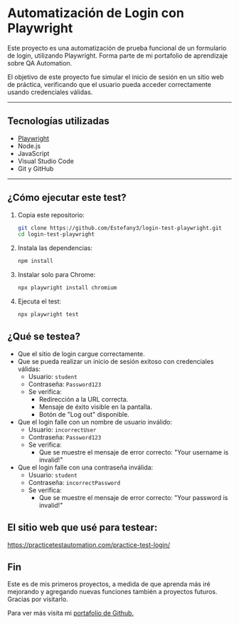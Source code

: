 # Automatización de Login con Playwright

Este proyecto es una automatización de prueba funcional de un formulario de login, utilizando Playwright. Forma parte de mi portafolio de aprendizaje sobre QA Automation.

El objetivo de este proyecto fue simular el inicio de sesión en un sitio web de práctica, verificando que el usuario pueda acceder correctamente usando credenciales válidas.

---

## Tecnologías utilizadas

- [Playwright](https://playwright.dev/)
- Node.js
- JavaScript
- Visual Studio Code
- Git y GitHub

---

## ¿Cómo ejecutar este test?

1. Copia este repositorio:
   ```bash
   git clone https://github.com/Estefany3/login-test-playwright.git
   cd login-test-playwright

2. Instala las dependencias: 
	```bash
	npm install

3. Instalar solo para Chrome:
	```bash
	npx playwright install chromium

4. Ejecuta el test:
	```bash
	npx playwright test
 
## ¿Qué se testea?

- Que el sitio de login cargue correctamente.
- Que se pueda realizar un inicio de sesión exitoso con credenciales válidas:
  - Usuario: `student`
  - Contraseña: `Password123`
  - Se verifica:
    - Redirección a la URL correcta.
    - Mensaje de éxito visible en la pantalla.
    - Botón de "Log out" disponible.
- Que el login falle con un nombre de usuario inválido:
  - Usuario: `incorrectUser`
  - Contraseña: `Password123`
  - Se verifica:
    - Que se muestre el mensaje de error correcto: "Your username is invalid!"
- Que el login falle con una contraseña inválida:
  - Usuario: `student`
  - Contraseña: `incorrectPassword`
  - Se verifica:
    - Que se muestre el mensaje de error correcto: "Your password is invalid!"

## El sitio web que usé para testear:

https://practicetestautomation.com/practice-test-login/

## Fin

Este es de mis primeros proyectos, a medida de que aprenda más iré mejorando y agregando nuevas funciones también a proyectos futuros. Gracias por visitarlo.

Para ver más visita mi [portafolio de Github.](https://github.com/Estefany3/Portfolio-QA)


